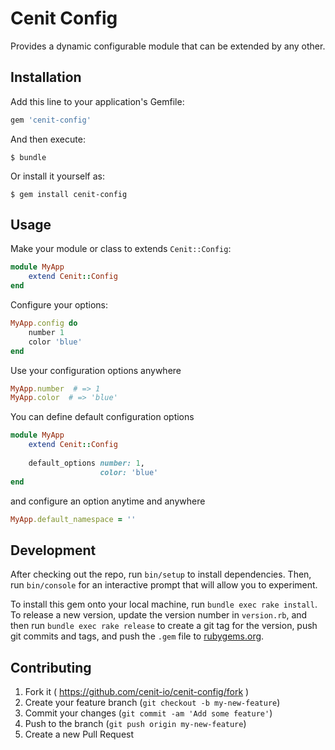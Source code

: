 # Cenit Config

Provides a dynamic configurable module that can be extended by any other.

## Installation

Add this line to your application's Gemfile:

```ruby
gem 'cenit-config'
```

And then execute:

    $ bundle

Or install it yourself as:

    $ gem install cenit-config

## Usage

Make your module or class to extends `Cenit::Config`:

```ruby
module MyApp
    extend Cenit::Config
end
```

Configure your options:

```ruby
MyApp.config do
    number 1
    color 'blue'
end
```

Use your configuration options anywhere

```ruby
MyApp.number  # => 1
MyApp.color  # => 'blue'
```

You can define default configuration options

```ruby
module MyApp
    extend Cenit::Config
    
    default_options number: 1,
                    color: 'blue'
end
```

and configure an option anytime and anywhere

```ruby
MyApp.default_namespace = ''
```

## Development

After checking out the repo, run `bin/setup` to install dependencies. Then, run `bin/console` for an interactive prompt that will allow you to experiment.

To install this gem onto your local machine, run `bundle exec rake install`. To release a new version, update the version number in `version.rb`, and then run `bundle exec rake release` to create a git tag for the version, push git commits and tags, and push the `.gem` file to [rubygems.org](https://rubygems.org).

## Contributing

1. Fork it ( https://github.com/cenit-io/cenit-config/fork )
2. Create your feature branch (`git checkout -b my-new-feature`)
3. Commit your changes (`git commit -am 'Add some feature'`)
4. Push to the branch (`git push origin my-new-feature`)
5. Create a new Pull Request
